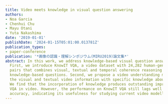```yaml
---
title: Video meets knowledge in visual question answering
authors:
- Noa Garcia
- Chenhui Chu
- Mayu Otani
- Yuta Nakashima
date: '2019-01-01'
publishDate: '2024-01-15T05:01:00.013781Z'
publication_types:
- paper-conference
publication: '*画像の認識・理解シンポジウム(MIRU2019)論文集*'
abstract: In this work, we address knowledge-based visual question answering in videos.
  First, we introduce KnowIT VQA, a video dataset with 24,282 human-generated question-answer
  pairs that combines visual, textual and temporal coherence reasoning together with
  knowledge-based questions. Second, we propose a video understanding model by combining
  the visual and textual video information with specific knowledge about the dataset.
  We find that the incorporation of knowledge produces outstanding improvements for
  VQA in video. However, the performance on KnowIT VQA still lags well behind human
  accuracy, indicating its usefulness for studying current video modelling limitations.
---
```

